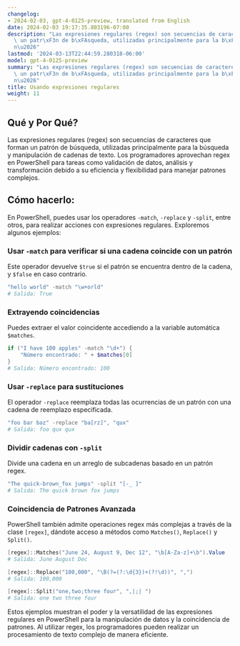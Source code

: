 ```yaml
---
changelog:
- 2024-02-03, gpt-4-0125-preview, translated from English
date: 2024-02-03 19:17:35.803196-07:00
description: "Las expresiones regulares (regex) son secuencias de caracteres que forman\
  \ un patr\xF3n de b\xFAsqueda, utilizadas principalmente para la b\xFAsqueda y manipulaci\xF3\
  n\u2026"
lastmod: '2024-03-13T22:44:59.280318-06:00'
model: gpt-4-0125-preview
summary: "Las expresiones regulares (regex) son secuencias de caracteres que forman\
  \ un patr\xF3n de b\xFAsqueda, utilizadas principalmente para la b\xFAsqueda y manipulaci\xF3\
  n\u2026"
title: Usando expresiones regulares
weight: 11
---
```


## Qué y Por Qué?

Las expresiones regulares (regex) son secuencias de caracteres que forman un patrón de búsqueda, utilizadas principalmente para la búsqueda y manipulación de cadenas de texto. Los programadores aprovechan regex en PowerShell para tareas como validación de datos, análisis y transformación debido a su eficiencia y flexibilidad para manejar patrones complejos.

## Cómo hacerlo:

En PowerShell, puedes usar los operadores `-match`, `-replace` y `-split`, entre otros, para realizar acciones con expresiones regulares. Exploremos algunos ejemplos:

### Usar `-match` para verificar si una cadena coincide con un patrón
Este operador devuelve `$true` si el patrón se encuentra dentro de la cadena, y `$false` en caso contrario.

```powershell
"hello world" -match "\w+orld"
# Salida: True
```

### Extrayendo coincidencias
Puedes extraer el valor coincidente accediendo a la variable automática `$matches`.

```powershell
if ("I have 100 apples" -match "\d+") {
    "Número encontrado: " + $matches[0]
}
# Salida: Número encontrado: 100
```

### Usar `-replace` para sustituciones
El operador `-replace` reemplaza todas las ocurrencias de un patrón con una cadena de reemplazo especificada.

```powershell
"foo bar baz" -replace "ba[rz]", "qux"
# Salida: foo qux qux
```

### Dividir cadenas con `-split`
Divide una cadena en un arreglo de subcadenas basado en un patrón regex.

```powershell
"The quick-brown_fox jumps" -split "[-_ ]"
# Salida: The quick brown fox jumps
```

### Coincidencia de Patrones Avanzada
PowerShell también admite operaciones regex más complejas a través de la clase `[regex]`, dándote acceso a métodos como `Matches()`, `Replace()` y `Split()`.

```powershell
[regex]::Matches("June 24, August 9, Dec 12", "\b[A-Za-z]+\b").Value
# Salida: June August Dec

[regex]::Replace("100,000", "\B(?=(?:\d{3})+(?!\d))", ",")
# Salida: 100,000

[regex]::Split("one,two;three four", ",|;| ")
# Salida: one two three four
```

Estos ejemplos muestran el poder y la versatilidad de las expresiones regulares en PowerShell para la manipulación de datos y la coincidencia de patrones. Al utilizar regex, los programadores pueden realizar un procesamiento de texto complejo de manera eficiente.
